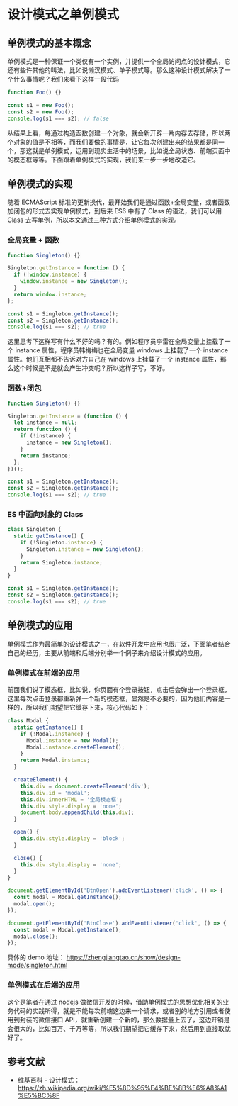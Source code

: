 # 设计模式之单例模式

## 单例模式的基本概念

单例模式是一种保证一个类仅有一个实例，并提供一个全局访问点的设计模式，它还有些许其他的叫法，比如说懒汉模式、单子模式等。那么这种设计模式解决了一个什么事情呢？我们来看下这样一段代码

```javascript
function Foo() {}

const s1 = new Foo();
const s2 = new Foo();
console.log(s1 === s2); // false
```

从结果上看，每通过构造函数创建一个对象，就会新开辟一片内存去存储，所以两个对象的值是不相等，而我们要做的事情是，让它每次创建出来的结果都是同一个，那这就是单例模式，运用到现实生活中的场景，比如说全局状态、前端页面中的模态框等等。下面跟着单例模式的实现，我们来一步一步地改造它。

## 单例模式的实现

随着 ECMAScript 标准的更新换代，最开始我们是通过函数+全局变量，或者函数加闭包的形式去实现单例模式，到后来 ES6 中有了 Class 的语法，我们可以用 Class 去写单例，所以本文通过三种方式介绍单例模式的实现。

### 全局变量 + 函数

```javascript
function Singleton() {}

Singleton.getInstance = function () {
  if (!window.instance) {
    window.instance = new Singleton();
  }
  return window.instance;
};

const s1 = Singleton.getInstance();
const s2 = Singleton.getInstance();
console.log(s1 === s2); // true
```

这里思考下这样写有什么不好的吗？有的。例如程序员李雷在全局变量上挂载了一个 instance 属性，程序员韩梅梅也在全局变量 windows 上挂载了一个 instance 属性。他们互相都不告诉对方自己在 windows 上挂载了一个 instance 属性，那么这个时候是不是就会产生冲突呢？所以这样子写，不好。

### 函数+闭包

```javascript
function Singleton() {}

Singleton.getInstance = (function () {
  let instance = null;
  return function () {
    if (!instance) {
      instance = new Singleton();
    }
    return instance;
  };
})();

const s1 = Singleton.getInstance();
const s2 = Singleton.getInstance();
console.log(s1 === s2); // true
```

### ES 中面向对象的 Class

```javascript
class Singleton {
  static getInstance() {
    if (!Singleton.instance) {
      Singleton.instance = new Singleton();
    }
    return Singleton.instance;
  }
}

const s1 = Singleton.getInstance();
const s2 = Singleton.getInstance();
console.log(s1 === s2); // true
```

## 单例模式的应用

单例模式作为最简单的设计模式之一，在软件开发中应用也很广泛，下面笔者结合自己的经历，主要从前端和后端分别举一个例子来介绍设计模式的应用。

### 单例模式在前端的应用

前面我们说了模态框，比如说，你页面有个登录按钮，点击后会弹出一个登录框，这里每次点击登录都重新弹一个新的模态框，显然是不必要的，因为他们内容是一样的，所以我们期望把它缓存下来，核心代码如下：

```javascript
class Modal {
  static getInstance() {
    if (!Modal.instance) {
      Modal.instance = new Modal();
      Modal.instance.createElement();
    }
    return Modal.instance;
  }

  createElement() {
    this.div = document.createElement('div');
    this.div.id = 'modal';
    this.div.innerHTML = '全局模态框';
    this.div.style.display = 'none';
    document.body.appendChild(this.div);
  }

  open() {
    this.div.style.display = 'block';
  }

  close() {
    this.div.style.display = 'none';
  }
}

document.getElementById('BtnOpen').addEventListener('click', () => {
  const modal = Modal.getInstance();
  modal.open();
});

document.getElementById('BtnClose').addEventListener('click', () => {
  const modal = Modal.getInstance();
  modal.close();
});
```

具体的 demo 地址： https://zhengjiangtao.cn/show/design-mode/singleton.html

### 单例模式在后端的应用

这个是笔者在通过 nodejs 做微信开发的时候，借助单例模式的思想优化相关的业务代码的实践所得，就是不能每次前端这边来一个请求，或者别的地方引用或者使用到封装的微信接口 API，就重新创建一个新的，那么数据量上去了，这边开销是会很大的，比如百万、千万等等，所以我们期望把它缓存下来，然后用到直接取就好了。

## 参考文献

- 维基百科 - 设计模式： https://zh.wikipedia.org/wiki/%E5%8D%95%E4%BE%8B%E6%A8%A1%E5%BC%8F
